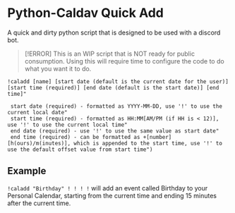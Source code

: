 # Python-Caldav Quick Add

A quick and dirty python script that is designed to be used with a discord bot.

> [!ERROR]
> This is an WIP script that is NOT ready for public consumption. Using this will require time to configure the code to do what you want it to do.

```
!caladd [name] [start date (default is the current date for the user)] [start time (required)] [end date (default is the start date)] [end time]"

 start date (required) - formatted as YYYY-MM-DD, use '!' to use the current local date" 
 start time (required) - formatted as HH:MM[AM/PM (if HH is < 12)], use '!' to use the current local time" 
 end date (required) - use '!' to use the same value as start date" 
 end time (required) - can be formatted as +[number][h(ours)/m(inutes)], which is appended to the start time, use '!' to use the default offset value from start time")
```

## Example

`!caladd "Birthday" ! ! ! !` will add an event called Birthday to your Personal Calendar, starting from the current time and ending 15 minutes after the current time.
